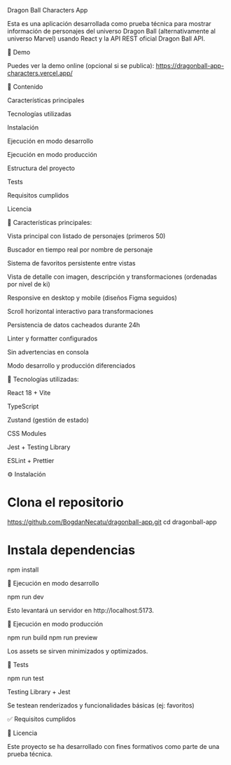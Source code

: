 Dragon Ball Characters App

Esta es una aplicación desarrollada como prueba técnica para mostrar información de personajes del universo Dragon Ball (alternativamente al universo Marvel) usando React y la API REST oficial Dragon Ball API.

🚀 Demo

Puedes ver la demo online (opcional si se publica): https://dragonball-app-characters.vercel.app/

📄 Contenido

Características principales

Tecnologías utilizadas

Instalación

Ejecución en modo desarrollo

Ejecución en modo producción

Estructura del proyecto

Tests

Requisitos cumplidos

Licencia

🚀 Características principales:

Vista principal con listado de personajes (primeros 50)

Buscador en tiempo real por nombre de personaje

Sistema de favoritos persistente entre vistas

Vista de detalle con imagen, descripción y transformaciones (ordenadas por nivel de ki)

Responsive en desktop y mobile (diseños Figma seguidos)

Scroll horizontal interactivo para transformaciones

Persistencia de datos cacheados durante 24h

Linter y formatter configurados

Sin advertencias en consola

Modo desarrollo y producción diferenciados

🧰 Tecnologías utilizadas:

React 18 + Vite

TypeScript

Zustand (gestión de estado)

CSS Modules

Jest + Testing Library

ESLint + Prettier

⚙️ Instalación

# Clona el repositorio

https://github.com/BogdanNecatu/dragonball-app.git
cd dragonball-app

# Instala dependencias

npm install

🔧 Ejecución en modo desarrollo

npm run dev

Esto levantará un servidor en http://localhost:5173.

🚨 Ejecución en modo producción

npm run build
npm run preview

Los assets se sirven minimizados y optimizados.

📝 Tests

npm run test

Testing Library + Jest

Se testean renderizados y funcionalidades básicas (ej: favoritos)

✅ Requisitos cumplidos

📅 Licencia

Este proyecto se ha desarrollado con fines formativos como parte de una prueba técnica.
